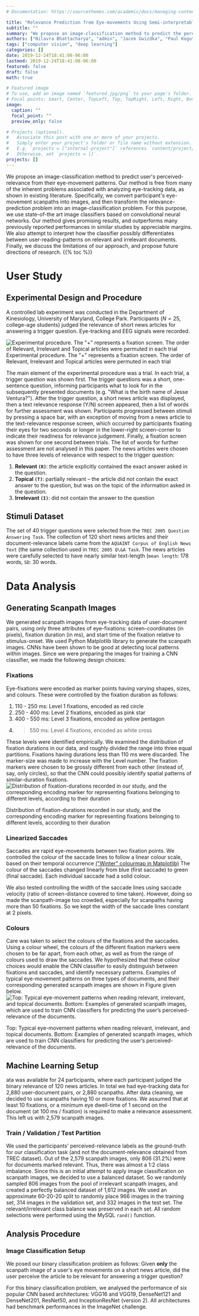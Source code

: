 ```yaml
---
# Documentation: https://sourcethemes.com/academic/docs/managing-content/

title: "Relevance Prediction from Eye-movements Using Semi-interpretable Convolutional Neural Networks"
subtitle: ""
summary: "We propose an image-classification method to predict the perceived-relevance of text documents from eye-movements. We conduct an eye-tracking study where participants read short news articles, and rate them as relevant or irrelevant for answering a trigger question. We encode participants' eye-movement scanpaths as images, and use these images to train a convolutional neural network classifier. The classifier is then used to predict the perceived-relevance of news article from the scanpath images. This method is content-independent, and the classifier does not require knowledge of the screen-content, or the participant's information-task. Even with little data, the image classifier can predict perceived-relevance with up to 80% accuracy. When compared to similar eye-tracking studies from the literature, the scanpath image classifier outperforms previously reported metrics by appreciable margins. We also attempt to interpret how the image classifier differentiates between scanpaths on relevant and irrelevant documents."
authors: ["Nilavra Bhattacharya", "admin", "Jacek Gwizdka", "Paul Kogut"]
tags: ["computer vision", "deep learning"]
categories: []
date: 2019-12-24T18:41:08-06:00
lastmod: 2019-12-24T18:41:08-06:00
featured: false
draft: false
math: true

# Featured image
# To use, add an image named `featured.jpg/png` to your page's folder.
# Focal points: Smart, Center, TopLeft, Top, TopRight, Left, Right, BottomLeft, Bottom, BottomRight.
image:
  caption: ""
  focal_point: ""
  preview_only: false

# Projects (optional).
#   Associate this post with one or more of your projects.
#   Simply enter your project's folder or file name without extension.
#   E.g. `projects = ["internal-project"]` references `content/project/deep-learning/index.md`.
#   Otherwise, set `projects = []`.
projects: []
---
```

We propose an image-classification method to predict user's perceived-relevance from their eye-movement patterns. Our method is free from many of the inherent problems associated with analyzing eye-tracking data, as shown in existing literature. Specifically, we convert participant's eye-movement scanpaths into images, and then transform the relevance-prediction problem into an image-classification problem. For this purpose, we use state-of-the art image classifiers based on convolutional neural networks. Our method gives promising results, and outperforms many previously reported performances in similar studies by appreciable margins. We also attempt to interpret how the classifier possibly differentiates between user-reading-patterns on relevant and irrelevant documents. Finally, we discuss the limitations of our approach, and propose future directions of research.
{{% toc %}}
# User Study
## Experimental Design and Procedure
A controlled lab experiment was conducted in the Department of Kinesiology, University of Maryland, College Park. Participants ($N=25$, college-age students) judged the relevance of short news articles for answering a trigger question. Eye-tracking and EEG signals were recorded.

<img src="img/procedure.png" alt="Experimental procedure. The &quot;+&quot; represents a fixation screen. The order of Relevant, Irrelevant and Topical articles were permuted in each trial">
<figcaption>Experimental procedure. The &quot;+&quot; represents a fixation screen. The order of Relevant, Irrelevant and Topical articles were permuted in each trial</figcaption>

The main element of the experimental procedure was a trial. In each trial, a trigger question was shown first. The trigger questions was a short, one-sentence question, informing participants what to look for in the subsequently presented documents (e.g. &quot;What is the birth name of Jesse Ventura?&quot;). After the trigger question, a short news article was displayed, then a text relevance response (Y/N) screen appeared, then a list of words for further assessment was shown. Participants progressed between stimuli by pressing a space bar, with an exception of moving from a news article to the text-relevance response screen, which occurred by participants fixating their eyes for two seconds or longer in the lower-right screen-corner to indicate their readiness for relevance judgement. Finally, a fixation screen was shown for one second between trials. The list of words for further assessment are not analysed in this paper. The news articles were chosen to have three levels of relevance with respect to the trigger question:

1. **Relevant `(R)`**: the article explicitly contained the exact answer asked in the question.
2. **Topical `(T)`**: partially relevant – the article did not contain the exact answer to the question, but was on the topic of the information asked in the question.
3. **Irrelevant `(I)`**: did not contain the answer to the question

## Stimuli Dataset
The set of 40 trigger questions were selected from the `TREC 2005 Question Answering Task`. The collection of 120 short news articles and their document-relevance labels came from the `AQUAINT Corpus of English News Text` (the same collection used in `TREC 2005 Q\&A Task`. The news articles were carefully selected to have nearly similar text-length (`mean length`: 178 words, `SD`: 30 words.

# Data Analysis
## Generating Scanpath Images
We generated scanpath images from eye-tracking data of user-document pairs, using only three attributes of eye-fixations: screen-coordinates (in pixels), fixation duration (in ms), and start time of the fixation relative to stimulus-onset. We used Python Matplotlib library to generate the scanpath images. CNNs have been shown to be good at detecting local patterns within images. Since we were preparing the images for training a CNN classifier, we made the following design choices:
### Fixations
Eye-fixations were encoded as marker points having varying shapes, sizes, and colours. These were controlled by the fixation duration as follows:

1. 110 - 250 ms: Level 1 fixations, encoded as red circle
2. 250 - 400 ms: Level 2 fixations, encoded as pink star
3. 400 - 550 ms: Level 3 fixations, encoded as yellow pentagon
4. > 550 ms: Level 4 fixations, encoded as white cross

These levels were identified empirically. We examined the distribution of fixation durations in our data, and roughly divided the range into three equal partitions. Fixations having durations less than 110 ms were discarded. The marker-size was made to increase with the Level number. The fixation markers were chosen to be grossly different from each other (instead of, say, only circles), so that the CNN could possibly identify spatial patterns of similar-duration fixations.
<img src="img/fixn_dur_hist.png" alt="Distribution of fixation-durations recorded in our study, and the corresponding encoding marker for representing fixations belonging to different levels, according to their duration">
<figcaption>Distribution of fixation-durations recorded in our study, and the corresponding encoding marker for representing fixations belonging to different levels, according to their duration</figcaption>

### Linearized Saccades
Saccades are rapid eye-movements between two fixation points. We controlled the colour of the saccade lines to follow a linear colour scale, based on their temporal occurrence [(&quot;Winter&quot; colourmap in Matplotlib)](https://matplotlib.org/3.1.1/gallery/color/colormap_reference.html)
The colour of the saccades changed linearly from blue (first saccade) to green (final saccade).
Each individual saccade had a solid colour.

We also tested controlling the width of the saccade lines using saccade velocity (ratio of screen-distance covered to time taken). However, doing so made the scanpath-image too crowded, especially for scanpaths having more than 50 fixations. So we kept the width of the saccade lines constant at 2 pixels.

### Colours
Care was taken to select the colours of the fixations and the saccades. Using a colour wheel, the colours of the different fixation markers were chosen to be far apart, from each other, as well as from the range of colours used to draw the saccades. We hypothesized that these colour choices would enable the CNN classifier to easily distinguish between fixations and saccades, and identify necessary patterns. Examples of typical eye-movement patterns on three types of documents, and their corresponding generated scanpath images are shown in Figure given below. 
<img src="img/scanpath_encoding.png" alt="Top: Typical eye-movement patterns when reading relevant, irrelevant, and topical documents. Bottom: Examples of generated scanpath images, which are used to train CNN classifiers for predicting the user’s perceived-relevance of the
documents.">
<figcaption>Top: Typical eye-movement patterns when reading relevant, irrelevant, and topical documents. Bottom: Examples of generated scanpath images, which are used to train CNN classifiers for predicting the user’s perceived-relevance of the
documents.</figcaption>

## Machine Learning Setup
ata was available for 24 participants, where each participant judged the binary relevance of 120 news articles. In total we had eye-tracking data for 2,880 user-document pairs, or 2,880 scanpaths. After data cleaning, we decided to use scanpaths having 10 or more fixations. We assumed that at least 10 fixations, or a minimum eye dwell-time of 1 second on the document (at 100 ms / fixation) is required to make a relevance assessment. This left us with 2,579 scanpath images.

### Train / Validation / Test Partition
We used the participants' perceived-relevance labels as the ground-truth for our classification task (and not the document-relevance obtained from TREC dataset). Out of the 2,579 scanpath images, only 806 (31.2%) were for documents marked relevant. Thus, there was almost a 1:2 class imbalance. Since this is an initial attempt to apply image classification on scanpath images, we decided to use a balanced dataset. So we randomly sampled 806 images from the pool of irrelevant scanpath images, and created a perfectly balanced dataset of 1,612 images. We used an approximate 60-20-20 split to randomly place 966 images in the training set, 314 images in the validation set, and 332 images in the test set. The relevant/irrelevant class balance was preserved in each set. All random selections were performed using the MySQL `rand()` function.

## Analysis Procedure
### Image Classification Setup
We posed our binary classification problem as follows: 
Given **only** the scanpath image of a user's eye movements on a short news article, did the user perceive the article to be relevant for answering a trigger question?

For this binary classification problem, we analysed the performance of six popular CNN based architectures: VGG16 and VGG19, DenseNet121 and DenseNet201, ResNet50, and InceptionResNet (version 2). All architectures had benchmark performances in the ImageNet challenge. 